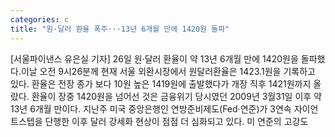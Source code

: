 ```yaml
---
categories: c
title: "원·달러 환율 폭주···13년 6개월 만에 1420원 돌파"
---
```

[서울파이낸스 유은실 기자] 26일 원·달러 환율이 약 13년 6개월 만에 1420원을 돌파했다.이날 오전 9시26분께 현재 서울 외환시장에서 원달러환율은 1423.1원을 기록하고 있다. 환율은 전장 종가 보다 10원 높은 1419원에 출발했다가 개장 직후 1421원까지 올랐다. 환율이 장중 1420원을 넘어선 것은 금융위기 당시였던 2009년 3월31일 이후 약 13년 6개월 만이다. 지난주 미국 중앙은행인 연방준비제도(Fed·연준)가 3연속 자이언트스텝을 단행한 이후 달러 강세화 현상이 점점 더 심화되고 있다. 미 연준의 고강도